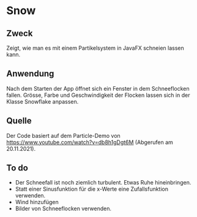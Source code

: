 # Snow

## Zweck
Zeigt, wie man es mit einem Partikelsystem in JavaFX schneien lassen kann. 

## Anwendung
Nach dem Starten der App öffnet sich ein Fenster in dem Schneeflocken fallen. Grösse, Farbe und Geschwindigkeit der Flocken lassen sich in der Klasse Snowflake anpassen.

## Quelle
Der Code basiert auf dem Particle-Demo von https://www.youtube.com/watch?v=db8h1gDgt6M (Abgerufen am 20.11.2021).

## To do
- Der Schneefall ist noch ziemlich turbulent. Etwas Ruhe hineinbringen.
- Statt einer Sinusfunktion für die x-Werte eine Zufallsfunktion verwenden.
- Wind hinzufügen
- Bilder von Schneeflocken verwenden.


